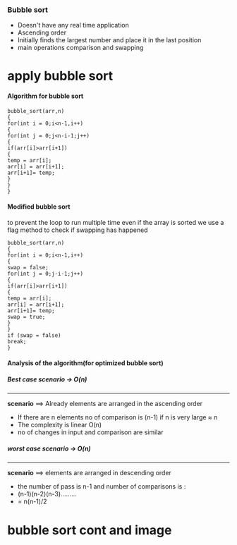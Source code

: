 ### Bubble sort 
- Doesn't have any real time application 
- Ascending order 
- Initially finds the largest number and place it in the last position 
- main operations comparison and swapping 
# apply bubble sort
#### Algorithm for bubble sort

```
bubble_sort(arr,n)
{
for(int i = 0;i<n-1,i++)
{
for(int j = 0;j<n-i-1;j++)
{
if(arr[i]>arr[i+1])
{
temp = arr[i];
arr[i] = arr[i+1];
arr[i+1]= temp;
}
}
}
```

#### Modified bubble sort

to prevent the loop to run multiple time even if the array is sorted we use a flag method 
to check if swapping has happened
```
bubble_sort(arr,n)
{
for(int i = 0;i<n-1,i++)
{
swap = false;
for(int j = 0;j-i-1;j++)
{
if(arr[i]>arr[i+1])
{
temp = arr[i];
arr[i] = arr[i+1];
arr[i+1]= temp;
swap = true;
}
}
if (swap = false)
break;
}

```
#### Analysis of the algorithm(for optimized bubble sort)

##### **Best case scenario** -> O(n)
------
**scenario** ==> Already elements are arranged in the ascending order
- If there are n elements no of comparison is (n-1) if n is very large ≈ n
- The complexity is linear O(n)
- no of changes in input and comparison are similar 
##### **worst case scenario** -> O(n)
------
 **scenario** ==> elements are arranged in descending order 
- the number of pass is n-1 and number of comparisons is :
- (n-1)(n-2)(n-3).........
- = n(n-1)/2 
# bubble sort cont and image

